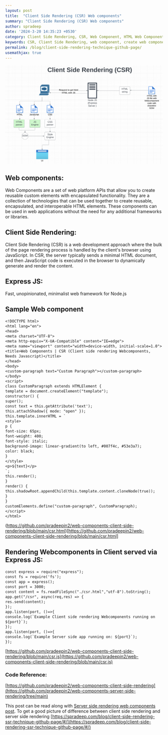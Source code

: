 ```yaml
---
layout: post
title:  "Client Side Rendering (CSR) Web components"
summary: "Client Side Rendering (CSR) Web components"
author: spradeep
date: '2024-3-20 14:35:23 +0530'
category: Client Side Rendering, CSR, Web Component, HTML Web Component, Javascript Web Component
keywords: CSR, Client Side Rendering, web component, create web component, javascript, Web component 
permalink: /blog/client-side-rendering-technique-github-page/
usemathjax: true
---
```


 <img src="/assets/img/posts/client-side-rendering-web-components.png" class="img-fluid">
 
## Web components:

Web Components are a set of web platform APIs that allow you to create reusable custom elements with encapsulated functionality. They are a collection of technologies that can be used together to create reusable, encapsulated, and interoperable HTML elements. These components can be used in web applications without the need for any additional frameworks or libraries.
  

## Client Side Rendering:

Client Side Rendering (CSR) is a web development approach where the bulk of the page rendering process is handled by the client's browser using JavaScript. In CSR, the server typically sends a minimal HTML document, and then JavaScript code is executed in the browser to dynamically generate and render the content.
  

## Express JS:

Fast, unopinionated, minimalist web framework for Node.js  
 

## Sample Web component

    <!DOCTYPE html>
    <html lang="en">
    <head>
    <meta charset="UTF-8">
    <meta http-equiv="X-UA-Compatible" content="IE=edge">
    <meta name="viewport" content="width=device-width, initial-scale=1.0">
    <title>Web Components | CSR (Client side rendering Webcomponents, Needs Javascript)</title>
    </head>
    <body>
    <custom-paragraph text="Custom Paragraph"></custom-paragraph>
    </body>
    <script>
    class CustomParagraph extends HTMLElement {
    template = document.createElement("template");
    constructor() {
    super();
    const text = this.getAttribute('text');
    this.attachShadow({ mode: "open" });
    this.template.innerHTML = `
    <style>
    p {
    font-size: 65px;
    font-weight: 400;
    font-style: italic;
    background-image: linear-gradient(to left, #007f4c, #53e3a7);
    color: black;
    }
    </style>
    <p>${text}</p>
    `;
    this.render();
    }
    render() {
    this.shadowRoot.appendChild(this.template.content.cloneNode(true));
    }
    }
    customElements.define("custom-paragraph", CustomParagraph);
    </script>
    </html>
(https://github.com/pradeepin2/web-components-client-side-rendering/blob/main/csr.html)[https://github.com/pradeepin2/web-components-client-side-rendering/blob/main/csr.html]
  

## Rendering Webcomponents in Client served via Express JS:


    const express = require("express");
    const fs = require('fs');
    const app = express();
    const port = 3000;
    const content = fs.readFileSync("./csr.html","utf-8").toString();
    app.get("/csr", async(req,res) => {
    res.send(content);
    });
    app.listen(port, ()=>{
    console.log(`Example Client side rendering Webcomponents running on ${port}`);
    });
    app.listen(port, ()=>{
    console.log(`Example Server side app running on: ${port}`);
    });


[https://github.com/pradeepin2/web-components-client-side-rendering/blob/main/csr.js](https://github.com/pradeepin2/web-components-client-side-rendering/blob/main/csr.js)
  
 ### Code Reference:
 [https://github.com/pradeepin2/web-components-client-side-rendering](https://github.com/pradeepin2/web-components-server-side-rendering/tree/main)

  
This post can be read along with [Server side rendering web components post](https://spradeep.com/blog/client-side-rendering-ssr-technique-github-page/#/). To get a good picture of difference between client side rendering and server side rendering [https://spradeep.com/blog/client-side-rendering-ssr-technique-github-page/#/](https://spradeep.com/blog/client-side-rendering-ssr-technique-github-page/#/)